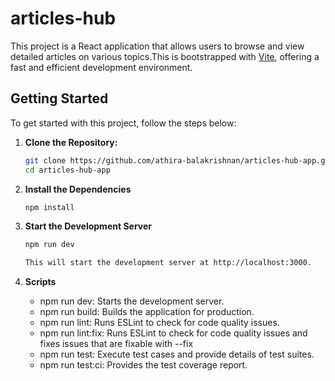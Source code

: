 # articles-hub
This project is a React application that allows users to browse and view detailed articles on various topics.This is bootstrapped with [Vite](https://vitejs.dev/), offering a fast and efficient development environment.

## Getting Started

To get started with this project, follow the steps below:

1. **Clone the Repository:**

   ```bash
   git clone https://github.com/athira-balakrishnan/articles-hub-app.git
   cd articles-hub-app
   
2. **Install the Dependencies**

   ```bash
   npm install

3. **Start the Development Server**

   ```bash
   npm run dev

   This will start the development server at http://localhost:3000.

4. **Scripts**

    * npm run dev: Starts the development server.
    * npm run build: Builds the application for production.
    * npm run lint: Runs ESLint to check for code quality issues.
    * npm run lint:fix: Runs ESLint to check for code quality issues and fixes issues that are fixable with --fix
    * npm run test: Execute test cases and provide details of test suites.
    * npm run test:ci: Provides the test coverage report.

   
   
